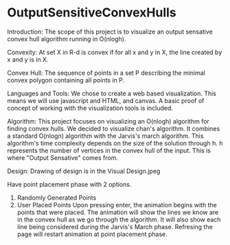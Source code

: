# OutputSensitiveConvexHulls

Introduction:
The scope of this project is to visualize an output sensative convex hull algorithm running in O(nlogh).

Convexity: 
At set X in R-d is convex if for all x and y in X, the line created by x and y is in X.

Convex Hull:
The sequence of points in a set P describing the minimal convex polygon containing all points in P.

Languages and Tools:
We chose to create a web based visualization.
This means we will use javascript and HTML, and canvas.
A basic proof of concept of working with the visualization tools is included.

Algorithm:
This project focuses on visualizing an O(nlogh) algorithm for finding convex hulls.
We decided to visualize chan's algorithm.
It combines a standard O(nlogn) algorithm with the Jarvis's march algorithm.
This algorithm's time complexity depends on the size of the solution through h.
h represents the number of vertices in the convex hull of the input.
This is where "Output Sensative" comes from.

Design:
Drawing of design is in the Visual Design.jpeg

Have point placement phase with 2 options.
1. Randomly Generated Points
2. User Placed Points
Upon pressing enter, the animation begins with the points that were placed.
The animation will show the lines we know are in the convex hull as we go through the algorithm.
It will also show each line being considered during the Jarvis's March phase.
Refresing the page will restart animation at point placement phase.
